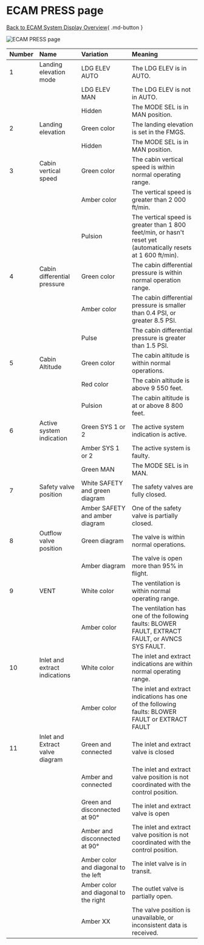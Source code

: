 ﻿# ECAM PRESS page

[Back to ECAM System Display Overview](index.md){ .md-button }

![ECAM PRESS page](../../../assets/a32nx-briefing/ecam/press.png "ECAM PRESS page")


| Number | Name                            | Variation                             | Meaning                                                                                                        |
|:-------|:--------------------------------|:--------------------------------------|:---------------------------------------------------------------------------------------------------------------|
| 1      | Landing elevation mode          | LDG ELEV AUTO                         | The LDG ELEV is in AUTO.                                                                                       |
|        |                                 | LDG ELEV MAN                          | The LDG ELEV is not in AUTO.                                                                                   |
|        |                                 | Hidden                                | The MODE SEL is in MAN position.                                                                               |
| 2      | Landing elevation               | Green color                           | The landing elevation is set in the FMGS.                                                                      |
|        |                                 | Hidden                                | The MODE SEL is in MAN position.                                                                               |
| 3      | Cabin vertical speed            | Green color                           | The cabin vertical speed is within normal operating range.                                                     |
|        |                                 | Amber color                           | The vertical speed is greater than 2 000 ft/min.                                                               |
|        |                                 | Pulsion                               | The vertical speed is greater than 1 800 feet/min, or hasn't reset yet (automatically resets at 1 600 ft/min). |
| 4      | Cabin differential pressure     | Green color                           | The cabin differential pressure is within normal operation range.                                              |
|        |                                 | Amber color                           | The cabin differential pressure is smaller than 0.4 PSI, or greater 8.5 PSI.                                   |
|        |                                 | Pulse                                 | The cabin differential pressure is greater than 1.5 PSI.                                                       |
| 5      | Cabin Altitude                  | Green color                           | The cabin altitude is within normal operations.                                                                |
|        |                                 | Red color                             | The cabin altitude is above 9 550 feet.                                                                        |
|        |                                 | Pulsion                               | The cabin altitude is at or above 8 800 feet.                                                                  |
| 6      | Active system indication        | Green SYS 1 or 2                      | The active system indication is active.                                                                        |
|        |                                 | Amber SYS 1 or 2                      | The active system is faulty.                                                                                   |
|        |                                 | Green MAN                             | The MODE SEL is in MAN.                                                                                        |
| 7      | Safety valve position           | White SAFETY and green diagram        | The safety valves are fully closed.                                                                            |
|        |                                 | Amber SAFETY and amber diagram        | One of the safety valve is partially closed.                                                                   |
| 8      | Outflow valve position          | Green diagram                         | The valve is within normal operations.                                                                         |
|        |                                 | Amber diagram                         | The valve is open more than 95% in flight.                                                                     |
| 9      | VENT                            | White color                           | The ventilation is within normal operating range.                                                              |
|        |                                 | Amber color                           | The ventilation has one of the following faults: BLOWER FAULT, EXTRACT FAULT, or AVNCS SYS FAULT.              |
| 10     | Inlet and extract indications   | White color                           | The inlet and extract indications are within normal operating range.                                           |
|        |                                 | Amber color                           | The inlet and extract indications has one of the following faults: BLOWER FAULT or EXTRACT FAULT               |
| 11     | Inlet and Extract valve diagram | Green and connected                   | The inlet and extract valve is closed                                                                          |
|        |                                 | Amber and connected                   | The inlet and extract valve position is not coordinated with the control position.                             |
|        |                                 | Green and disconnected at 90°         | The inlet and extract valve is open                                                                            |
|        |                                 | Amber and disconnected at 90°         | The inlet and extract valve position is not coordinated with the control position.                             |
|        |                                 | Amber color and diagonal to the left  | The inlet valve is in transit.                                                                                 |
|        |                                 | Amber color and diagonal to the right | The outlet valve is partially open.                                                                            |
|        |                                 | Amber XX                              | The valve position is unavailable, or inconsistent data is received.                                           |


